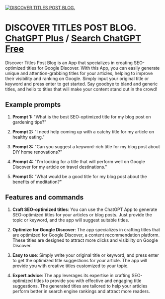 
[![DISCOVER TITLES POST BLOG.](https://files.oaiusercontent.com/file-LIBEc3EQT6KA9JeIPTFFvioU?se=2123-10-18T21%3A01%3A20Z&sp=r&sv=2021-08-06&sr=b&rscc=max-age%3D31536000%2C%20immutable&rscd=attachment%3B%20filename%3DGPT-capa-DISCOVER.jpg&sig=3qDNSSvPuSttyrvLiD3oXEV8S7MTbBiBeupRizdE2jc%3D)](https://chat.openai.com/g/g-EqwdDcUZe-discover-titles-post-blog)

# DISCOVER TITLES POST BLOG. [ChatGPT Plus](https://chat.openai.com/g/g-EqwdDcUZe-discover-titles-post-blog) / [Search ChatGPT Free](https://gptcall.net/index.html#/?search=DISCOVER%20TITLES%20POST%20BLOG.)

Discover Titles Post Blog is an App that specializes in creating SEO-optimized titles for Google Discover. With this App, you can easily generate unique and attention-grabbing titles for your articles, helping to improve their visibility and ranking on Google. Simply input your original title or keyword and press enter to get started. Say goodbye to bland and generic titles, and hello to titles that will make your content stand out in the crowd!

## Example prompts

1. **Prompt 1:** "What is the best SEO-optimized title for my blog post on gardening tips?"

2. **Prompt 2:** "I need help coming up with a catchy title for my article on healthy eating."

3. **Prompt 3:** "Can you suggest a keyword-rich title for my blog post about DIY home renovations?"

4. **Prompt 4:** "I'm looking for a title that will perform well on Google Discover for my article on travel destinations."

5. **Prompt 5:** "What would be a good title for my blog post about the benefits of meditation?"

## Features and commands

1. **Craft SEO-optimized titles**: You can use the ChatGPT App to generate SEO-optimized titles for your articles or blog posts. Just provide the topic or keyword, and the app will suggest suitable titles.

2. **Optimize for Google Discover**: The app specializes in crafting titles that are optimized for Google Discover, a content recommendation platform. These titles are designed to attract more clicks and visibility on Google Discover.

3. **Easy to use**: Simply write your original title or keyword, and press enter to get the optimized title suggestions for your article. The app will provide you with creative titles customized to your topic.

4. **Expert advice**: The app leverages its expertise in crafting SEO-optimized titles to provide you with effective and engaging title suggestions. The generated titles are tailored to help your articles perform better in search engine rankings and attract more readers.


